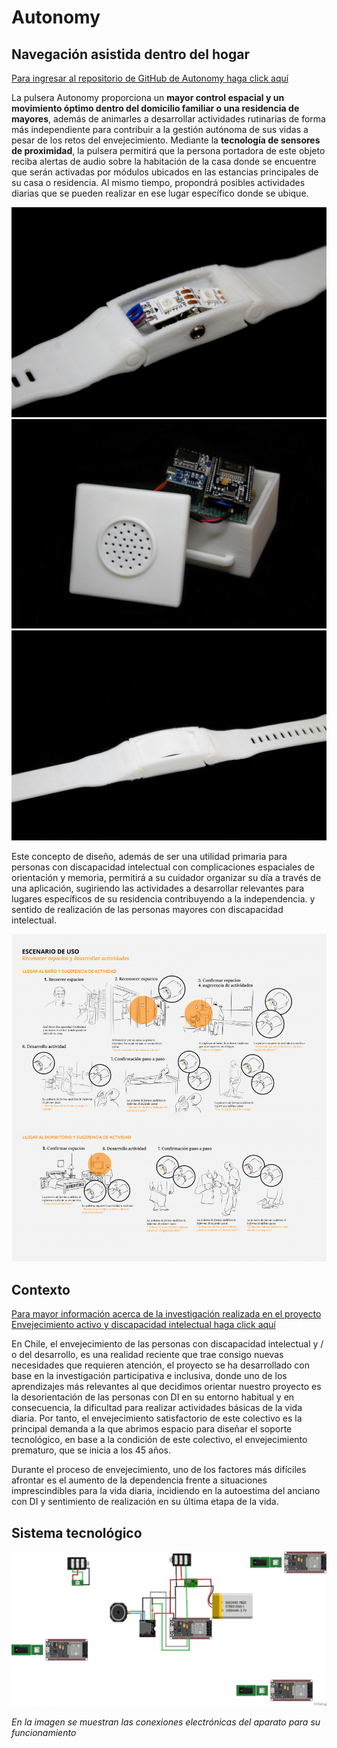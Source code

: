 # Autonomy
## Navegación asistida dentro del hogar

[Para ingresar al repositorio de GitHub de Autonomy haga click aquí](https://github.com/accesibilidad-inclusion/autonomy)

La pulsera Autonomy proporciona un **mayor control espacial y un movimiento óptimo dentro del domicilio familiar o una residencia de mayores**, además de animarles a desarrollar actividades rutinarias de forma más independiente para contribuir a la gestión autónoma de sus vidas a pesar de los retos del envejecimiento. Mediante la **tecnología de sensores de proximidad**, la pulsera permitirá que la persona portadora de este objeto reciba alertas de audio sobre la habitación de la casa donde se encuentre que serán activadas por módulos ubicados en las estancias principales de su casa o residencia. Al mismo tiempo, propondrá posibles actividades diarias que se pueden realizar en ese lugar específico donde se ubique.

![Pulsera Autonomy](img/autonomy1.jpg)
![Pulsera Autonomy](img/autonomy2.jpg)
![Pulsera Autonomy](img/autonomy3.jpg)

Este concepto de diseño, además de ser una utilidad primaria para personas con discapacidad intelectual con complicaciones espaciales de orientación y memoria, permitirá a su cuidador organizar su día a través de una aplicación, sugiriendo las actividades a desarrollar relevantes para lugares específicos de su residencia contribuyendo a la independencia. y sentido de realización de las personas mayores con discapacidad intelectual.

![Escenario de uso](img/escenariodeuso_autonomy.jpg)

## Contexto

[Para mayor información acerca de la investigación realizada en el proyecto Envejecimiento activo y discapacidad intelectual haga click aquí](https://wiki.ead.pucv.cl/Proyecto_Envejecimiento_activo_y_discapacidad_intelectual_2020#Autonomy.2Cpulsera_guiadora)

En Chile, el envejecimiento de las personas con discapacidad intelectual y / o del desarrollo, es una realidad reciente que trae consigo nuevas necesidades que requieren atención, el proyecto se ha desarrollado con base en la investigación participativa e inclusiva, donde uno de los aprendizajes más relevantes al que decidimos orientar nuestro proyecto es la desorientación de las personas con DI en su entorno habitual y en consecuencia, la dificultad para realizar actividades básicas de la vida diaria. Por tanto, el envejecimiento satisfactorio de este colectivo es la principal demanda a la que abrimos espacio para diseñar el soporte tecnológico, en base a la condición de este colectivo, el envejecimiento prematuro, que se inicia a los 45 años. 

Durante el proceso de envejecimiento, uno de los factores más difíciles afrontar es el aumento de la dependencia frente a situaciones imprescindibles para la vida diaria, incidiendo en la autoestima del anciano con DI y sentimiento de realización en su última etapa de la vida.

## Sistema tecnológico

![Sistema tecnológico](img/sistema_tecnologico.jpg)

*En la imagen se muestran las conexiones electrónicas del aparato para su funcionamiento*









